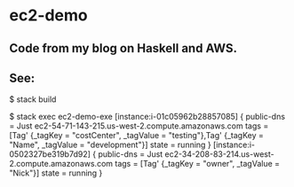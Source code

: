 # ec2-demo
## Code from my blog on Haskell and AWS.
## See:

$ stack build

$ stack exec ec2-demo-exe
[instance:i-01c05962b28857085] {
  public-dns = Just ec2-54-71-143-215.us-west-2.compute.amazonaws.com
  tags       = [Tag' {_tagKey = "costCenter", _tagValue = "testing"},Tag' {_tagKey = "Name", _tagValue = "development"}]
  state      = running
}
[instance:i-0502327be319b7d92] {
  public-dns = Just ec2-34-208-83-214.us-west-2.compute.amazonaws.com
  tags       = [Tag' {_tagKey = "owner", _tagValue = "Nick"}]
  state      = running
}

